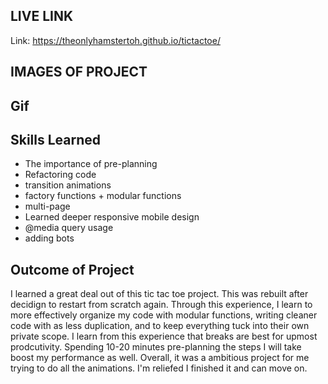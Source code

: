 ## LIVE LINK ##
Link: https://theonlyhamstertoh.github.io/tictactoe/
## IMAGES OF PROJECT ##

## Gif ##

## Skills Learned ##
* The importance of pre-planning
* Refactoring code 
* transition animations
* factory functions + modular functions
* multi-page 
* Learned deeper responsive mobile design
* @media query usage
* adding bots

## Outcome of Project ##
I learned a great deal out of this tic tac toe project. This was rebuilt after decidign to restart from scratch again. Through this experience, I learn to more effectively organize my code with modular functions, writing cleaner code with as less duplication, and to keep everything tuck into their own private scope. I learn from this experience that breaks are best for upmost prodcutivity. Spending 10-20 minutes pre-planning the steps I will take boost my performance as well. Overall, it was a ambitious project for me trying to do all the animations. I'm reliefed I finished it and can move on. 